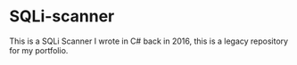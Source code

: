 # SQLi-scanner
This is a SQLi Scanner I wrote in C# back in 2016, this is a legacy repository for my portfolio.
